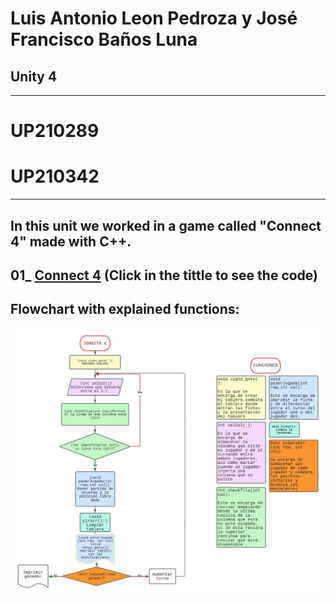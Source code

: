 # **Luis Antonio Leon Pedroza y José Francisco Baños Luna**  
## **Unity 4**
---
# UP210289
# UP210342
---
In this unit we worked in a game called "Connect 4" made with C++.
---
## 01_  [Connect 4](https://github.com/up210289/UP210289_cpp/blob/main/U4/conecta.cpp) (Click in the tittle to see the code)

## Flowchart with explained functions:

![Alt Diagrama](../Imagenes/Unidad4/Diagrama%20en%20blanco.jpeg)






